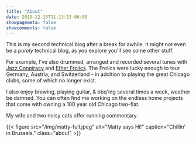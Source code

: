 ```yaml
---
title: "About"
date: 2019-12-15T11:13:15-06:00
showpagemeta: false
showcomments: false
---
```


This is my second technical blog after a break for awhile. It might not even be a _purely_ technical blog, as you explore you'll see some other stuff.

For example, I've also drummed, arranged and recorded several tunes with [Jazz Conpiracy](/jazzconspiracy) and [Ether Frolics](/etherfrolics). The Frolics were lucky enough to tour Germany, Austria, and Switzerland - in addition to playing the great Chicago clubs, some of which no longer exist.

I also enjoy brewing, playing guitar, & bbq'ing several times a week, weather be damned. You can often find me working on the endless home projects that come with owning a 100 year old Chicago two-flat.

My wife and two noisy cats offer running commentary.

{{< figure src="/img/matty-full.jpeg" alt="Matty says Hi!" caption="Chillin&rsquo; in Brussels." class="about" >}}
